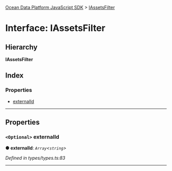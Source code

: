 [Ocean Data Platform JavaScript SDK](../README.md) > [IAssetsFilter](../interfaces/iassetsfilter.md)

# Interface: IAssetsFilter

## Hierarchy

**IAssetsFilter**

## Index

### Properties

* [externalId](iassetsfilter.md#externalid)

---

## Properties

<a id="externalid"></a>

### `<Optional>` externalId

**● externalId**: *`Array`<`string`>*

*Defined in types/types.ts:83*

___

